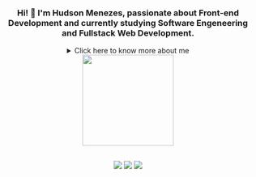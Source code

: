 ### <div align="center">Hi! 👋 I'm Hudson Menezes, passionate about Front-end Development and currently studying Software Engeneering and Fullstack Web Development. </div>

<div align="center">

<details>
  <summary> Click here to know more about me</summary>
<div align="left">
 
``` js
const Hudson = {
    personal: {
        fullName: 'Hudson Menezes',
        birthDate: '09-25-1990',
        pronouns: 'he' | 'his',
        interests: ['music', 'books', 'programming', 'movies'],
        motivation: [
            'Become 1% better then yesterday',
            'Make the world better through technology',
        ],
    },
    technical: {
        technologies: {
            frontEnd: {
                Javascript: ['Vanilla JS', 'React', 'API', 'Typescript'],
                HTML: ['HTML5', 'Semantic HTML'],
                CSS: ['CSS', 'styled-components'],
            },
            backEnd: {
                Javascript: []
            }
        },
    }
}
```
  </div>
</details>

<a href="https://github.com/HudsonMenezes">
  <img height="180em" src="https://github-readme-stats.vercel.app/api?username=HudsonMenezes&show_icons=true&theme=dracula&include_all_commits=true&count_private=true"/>
  

  
  ##
  
  <div align="center">
     <a href="https://www.linkedin.com/in/hudson-menezes-644835230/" target="_blank"><img src="https://img.shields.io/badge/-LinkedIn-%230077B5?style=for-the-badge&logo=linkedin&logoColor=white" target="_blank"></a>
    <a href = "mailto:hudson.bm23@gmail.com"><img src="https://img.shields.io/badge/-Gmail-%23333?style=for-the-badge&logo=gmail&logoColor=white" target="_blank"></a>
    <a href="https://www.instagram.com/hudson.ads/" target="_blank"><img src="https://img.shields.io/badge/-Instagram-%23E4405F?style=for-the-badge&logo=instagram&logoColor=white" target="_blank"></a>
  </div>
  



